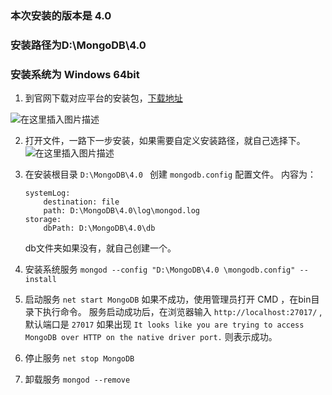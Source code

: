 ### 本次安装的版本是 4.0
### 安装路径为D:\MongoDB\4.0 
### 安装系统为 Windows 64bit 

1. 到官网下载对应平台的安装包，[下载地址](https://www.mongodb.com/download-center/community)

![在这里插入图片描述](https://img-blog.csdnimg.cn/20181129171626764.jpg?x-oss-process=image/watermark,type_ZmFuZ3poZW5naGVpdGk,shadow_10,text_aHR0cHM6Ly9ibG9nLmNzZG4ubmV0L3d1bGFsYV9oZWk=,size_16,color_FFFFFF,t_70)

2. 打开文件，一路下一步安装，如果需要自定义安装路径，就自己选择下。
![在这里插入图片描述](https://img-blog.csdnimg.cn/20181129172251964.jpg?x-oss-process=image/watermark,type_ZmFuZ3poZW5naGVpdGk,shadow_10,text_aHR0cHM6Ly9ibG9nLmNzZG4ubmV0L3d1bGFsYV9oZWk=,size_16,color_FFFFFF,t_70)

3. 在安装根目录 `D:\MongoDB\4.0 ` 创建 `mongodb.config` 配置文件。
	内容为：
	```
	systemLog:
	    destination: file
	    path: D:\MongoDB\4.0\log\mongod.log
	storage:
	    dbPath: D:\MongoDB\4.0\db
	```
	db文件夹如果没有，就自己创建一个。
4. 安装系统服务
	`mongod --config "D:\MongoDB\4.0 \mongodb.config" --install`
5. 启动服务
	`net start MongoDB`
	如果不成功，使用管理员打开 CMD ，在bin目录下执行命令。
	服务启动成功后，在浏览器输入 `http://localhost:27017/` , 默认端口是 `27017`
	如果出现 `It looks like you are trying to access MongoDB over HTTP on the native driver port.`
	则表示成功。
6. 停止服务
`net stop MongoDB`
7. 卸载服务
`mongod --remove`